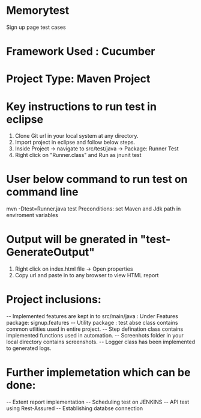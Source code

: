 # Memorytest
Sign up page test cases

# Framework Used : Cucumber
# Project Type: Maven Project

# Key instructions to run test in eclipse
1. Clone Git url in your local system at any directory.
2. Import project in eclipse and follow below steps.
3. Inside Project -> navigate to src/test/java -> Package: Runner Test
4. Right click on "Runner.class" and Run as jnunit test

# User below command to run test on command line
mvn -Dtest=Runner.java test
Preconditions: set Maven and Jdk path in enviroment variables

# Output will be gnerated in "test-GenerateOutput"
1. Right click on index.html file -> Open properties
2. Copy url and paste in to any browser to view HTML report

# Project inclusions:
-- Implemented features are kept in to src/main/java : Under Features package: signup.features
-- Utility package : test abse class contains common utlities used in entire project.
-- Step defination class contains implemented functions used in automation.
-- Screenhots folder in your local directory contains screenshots.
-- Logger class has been implemented to generated logs.

# Further implemetation which can be done:
-- Extent report implementation
-- Scheduling test on JENKINS
-- API test using Rest-Assured
-- Establishing databse connection
